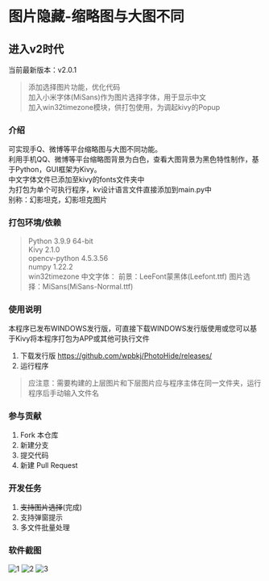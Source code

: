 # 图片隐藏-缩略图与大图不同
## 进入v2时代
当前最新版本：v2.0.1  
> 添加选择图片功能，优化代码  
> 加入小米字体(MiSans)作为图片选择字体，用于显示中文  
> 加入win32timezone模块，供打包使用，为调起kivy的Popup
### 介绍
可实现手Q、微博等平台缩略图与大图不同功能。  
利用手机QQ、微博等平台缩略图背景为白色，查看大图背景为黑色特性制作，基于Python，GUI框架为Kivy。  
中文字体文件已添加至kivy的fonts文件夹中  
为打包为单个可执行程序，kv设计语言文件直接添加到main.py中  
别称：幻影坦克，幻影坦克图片
### 打包环境/依赖
> Python 3.9.9 64-bit  
> Kivy 2.1.0  
> opencv-python 4.5.3.56  
> numpy 1.22.2  
> win32timezone
> 中文字体：
> 前景：LeeFont蒙黑体(Leefont.ttf)
> 图片选择：MiSans(MiSans-Normal.ttf)

### 使用说明
本程序已发布WINDOWS发行版，可直接下载WINDOWS发行版使用或您可以基于Kivy将本程序打包为APP或其他可执行文件
1.  下载发行版
https://github.com/wpbkj/PhotoHide/releases/
2.  运行程序
> 应注意：需要构建的上层图片和下层图片应与程序主体在同一文件夹，运行程序后手动输入文件名

### 参与贡献

1.  Fork 本仓库
2.  新建分支
3.  提交代码
4.  新建 Pull Request

### 开发任务

1.  ~~支持图片选择~~(完成)
2.  支持弹窗提示
3.  多文件批量处理

### 软件截图
![1](https://wpbkj.gitee.io/photohide/screen1.png)
![2](https://wpbkj.gitee.io/photohide/screen2.png)
![3](https://wpbkj.gitee.io/photohide/screen3.png)
